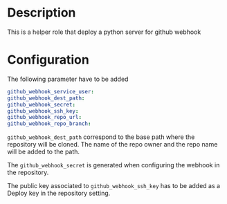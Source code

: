 # Description 

This is a helper role that deploy a python server for github webhook

# Configuration

The following parameter have to be added

```yaml
github_webhook_service_user:
github_webhook_dest_path:
github_webhook_secret:
github_webhook_ssh_key:
github_webhook_repo_url:
github_webhook_repo_branch:
```

`github_webhook_dest_path` correspond to the base path where the repository will be cloned. The name of the repo owner and the repo name will be added to the path.


The `github_webhook_secret` is generated when configuring the webhook in the repository.

The public key associated to `github_webhook_ssh_key` has to be added as a Deploy key in the repository setting.
